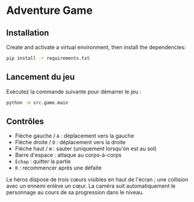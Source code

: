 # Adventure Game

## Installation

Create and activate a virtual environment, then install the dependencies:

```bash
pip install -r requirements.txt
```

## Lancement du jeu

Exécutez la commande suivante pour démarrer le jeu :

```bash
python -m src.game.main
```

## Contrôles

- Flèche gauche / `A` : déplacement vers la gauche
- Flèche droite / `D` : déplacement vers la droite
- Flèche haut / `W` : sauter (uniquement lorsqu'on est au sol)
- Barre d'espace : attaque au corps-à-corps
- `Échap` : quitter la partie
- `R` : recommencer après une défaite

Le héros dispose de trois cœurs visibles en haut de l'écran ; une collision avec un ennemi enlève un cœur. La caméra suit automatiquement le personnage au cours de sa progression dans le niveau.
